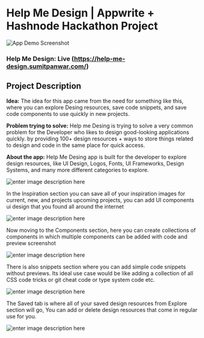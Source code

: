# Help Me Design | Appwrite + Hashnode Hackathon Project
![App Demo Screenshot](https://github.com/sumit-coder/help-me-design/assets/55745378/320bebe1-0f07-47e3-8e15-c57c72e919ab)



### Help Me Design: Live (https://help-me-design.sumitpanwar.com/)

## Project Description

**Idea:** The idea for this app came from the need for something like this, where you can explore Desing resources, save code snippets, and save code components to use quickly in new projects.

**Problem trying to solve:** Help me Desing is trying to solve a very common problem for the Developer who likes to design good-looking applications quickly. by providing 100+ design resources + ways to store things related to design and code in the same place for quick access.

**About the app:** Help Me Desing app is built for the developer to explore design resources, like UI Design, Logos, Fonts, UI Frameworks, Design Systems, and many more different categories to explore.

![enter image description here](https://cdn.hashnode.com/res/hashnode/image/upload/v1686664203397/c2cd7b9c-103d-49b8-b2f2-597d348eac15.png?auto=compress,format&format=webp)

In the Inspiration section you can save all of your inspiration images for current, new, and projects upcoming projects, you can add UI components ui design that you found all around the internet

![enter image description here](https://cdn.hashnode.com/res/hashnode/image/upload/v1686664422523/04f6a540-f292-42c0-bd0c-d906a0b1e6d4.png?auto=compress,format&format=webp)

Now moving to the Components section, here you can create collections of components in which multiple components can be added with code and preview screenshot

![enter image description here](https://cdn.hashnode.com/res/hashnode/image/upload/v1686666012911/f927a620-62fe-4ee9-9877-26bcca9c0fd4.png?auto=compress,format&format=webp)

There is also snippets section where you can add simple code snippets without previews. Its ideal use case would be like adding a collection of all CSS code tricks or git cheat code or type system code etc.

![enter image description here](https://cdn.hashnode.com/res/hashnode/image/upload/v1686666370297/efffffbd-643e-4c01-b681-b379b0aba77b.png?auto=compress,format&format=webp)

The Saved tab is where all of your saved design resources from Explore section will go, You can add or delete design resources that come in regular use for you.

![enter image description here](https://cdn.hashnode.com/res/hashnode/image/upload/v1686760819306/3d7bdc48-206f-455e-a93d-711d1027b69c.png?auto=compress,format&format=webp)




